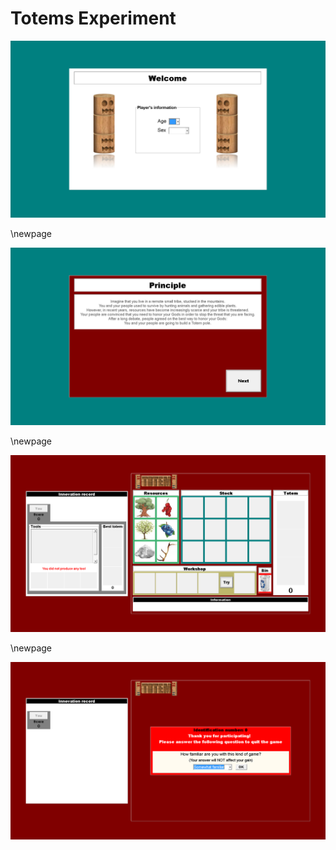 # Totems Experiment

![Welcome screen for the experiment, illustrating the basic demographic information asked of each player.](screenshots/welcome.png)

\newpage

![Description of the experiment for the participant. The participant's goal is to combine resources to make totems that are evaluated for point totals.](screenshots/principle.png)

\newpage

![Depiction of basic gameplay elements. In the main panel, participants combine resources to make innovations. In the left panel, participants see their past innovation record as well as the record of any past or present teammates.](screenshots/gameplay.png)

\newpage

![After participants finish building totems, they are asked basic follow up questions about the experiment.](screenshots/follow-up.png)
